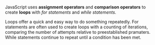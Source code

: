 JavaScript uses **assignment operators** and **comparison operators** to create 
**loops** with *for statements* and *while statements*. 

Loops offer a quick and easy way to do something repeatedly. For statements are often used to create loops with a counting of iterations, comparing the number of attempts relative to preestablished pramaters. While statements continue to repeat until a condition has been met.

